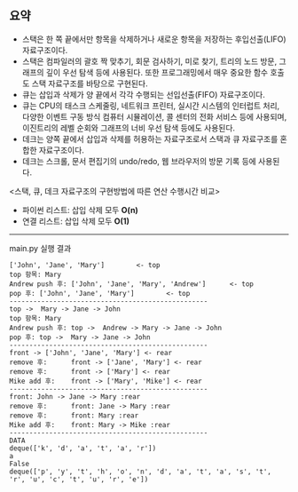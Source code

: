 ## 요약
- 스택은 한 쪽 끝에서만 항목을 삭제하거나 새로운 항목을 저장하는 후입선출(LIFO) 자료구조이다.
- 스택은 컴파일러의 괄호 짝 맞추기, 회문 검사하기, 미로 찾기, 트리의 노드 방문, 그래프의 깊이 우선 탐색 등에 사용된다. 또한 프로그래밍에서 매우 중요한 함수 호출도 스택 자료구조를 바탕으로 구현된다.
- 큐는 삽입과 삭제가 양 끝에서 각각 수행되는 선입선출(FIFO) 자료구조이다.
- 큐는 CPU의 태스크 스케줄링, 네트워크 프린터, 실시간 시스템의 인터럽트 처리, 다양한 이벤트 구동 방식 컴퓨터 시뮬레이션, 콜 센터의 전화 서비스 등에 사용되며, 이진트리의 레벨 순회와 그래프의 너비 우선 탐색 등에도 사용된다.
- 데크는 양쪽 끝에서 삽입과 삭제를 허용하는 자료구조로서 스택과 큐 자료구조를 혼합한 자료구조이다.
- 데크는 스크롤, 문서 편집기의 undo/redo, 웹 브라우저의 방문 기록 등에 사용된다.

<스택, 큐, 데크 자료구조의 구현방법에 따른 연산 수행시간 비교>
- 파이썬 리스트: 삽입 삭제 모두 **O(n)**
- 연결 리스트: 삽입 삭제 모두 **O(1)**
---
main.py 실행 결과
```
['John', 'Jane', 'Mary']        <- top
top 항목: Mary
Andrew push 후: ['John', 'Jane', 'Mary', 'Andrew']      <- top
pop 후: ['John', 'Jane', 'Mary']        <- top
--------------------------------------------------
top ->  Mary -> Jane -> John
top 항목: Mary
Andrew push 후: top ->  Andrew -> Mary -> Jane -> John
pop 후: top ->  Mary -> Jane -> John
--------------------------------------------------
front -> ['John', 'Jane', 'Mary'] <- rear
remove 후:      front -> ['Jane', 'Mary'] <- rear
remove 후:      front -> ['Mary'] <- rear
Mike add 후:    front -> ['Mary', 'Mike'] <- rear
--------------------------------------------------
front: John -> Jane -> Mary :rear
remove 후:      front: Jane -> Mary :rear
remove 후:      front: Mary :rear
Mike add 후:    front: Mary -> Mike :rear
--------------------------------------------------
DATA
deque(['k', 'd', 'a', 't', 'a', 'r'])
a
False
deque(['p', 'y', 't', 'h', 'o', 'n', 'd', 'a', 't', 'a', 's', 't', 'r', 'u', 'c', 't', 'u', 'r', 'e'])
```